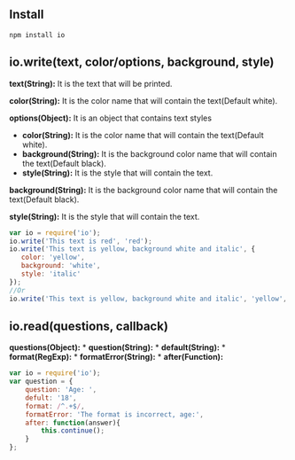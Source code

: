 ## Install
```shell
npm install io
```

## io.write(text, color/options, background, style)

**text(String):** It is the text that will be printed.

**color(String):** It is the color name that will contain the text(Default white).

**options(Object):** It is an object that contains text styles
* **color(String):** It is the color name that will contain the text(Default white).
* **background(String):** It is the background color name that will contain the text(Default black).
* **style(String):** It is the style that will contain the text.

**background(String):** It is the background color name that will contain the text(Default black).

**style(String):** It is the style that will contain the text.

```js
var io = require('io');
io.write('This text is red', 'red');
io.write('This text is yellow, background white and italic', {
   color: 'yellow',
   background: 'white',
   style: 'italic'
});
//Or
io.write('This text is yellow, background white and italic', 'yellow', 'white', 'italic');
```

## io.read(questions, callback)

**questions(Object):** 
	* **question(String):**
	* **default(String):**
	* **format(RegExp):**
	* **formatError(String):**
	* **after(Function):**

```js
var io = require('io');
var question = {
    question: 'Age: ',
    defult: '18',
    format: /^.+$/,
    formatError: 'The format is incorrect, age:',
    after: function(answer){
	    this.continue();
    }
};
```